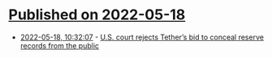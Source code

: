 # [Published on 2022-05-18](index.md)

* [2022-05-18, 10:32:07](https://news.ycombinator.com/item?id=31421084) - [U.S. court rejects Tether’s bid to conceal reserve records from the public](https://finbold.com/u-s-court-rejects-tethers-bid-to-conceal-reserve-records-from-the-public/)
